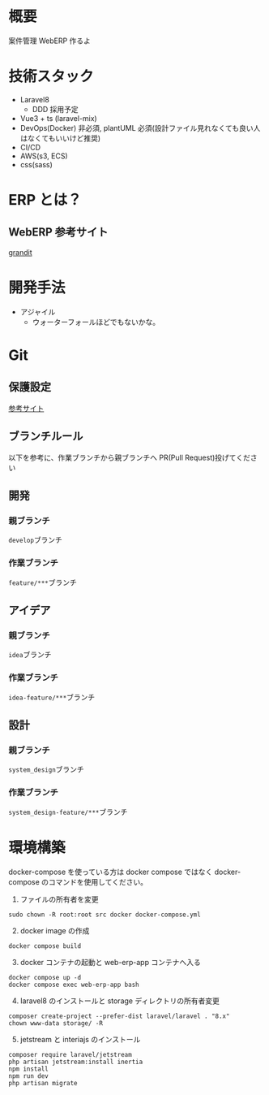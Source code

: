 # 概要

案件管理 WebERP 作るよ

# 技術スタック

- Laravel8
  - DDD 採用予定
- Vue3 + ts (laravel-mix)
- DevOps(Docker) 非必須, plantUML 必須(設計ファイル見れなくても良い人はなくてもいいけど推奨)
- CI/CD
- AWS(s3, ECS)
- css(sass)

# ERP とは？

## WebERP 参考サイト

[grandit](https://www.grandit.jp)

# 開発手法

- アジャイル
  - ウォーターフォールほどでもないかな。

# Git

## 保護設定

[参考サイト](https://qiita.com/da-sugi/items/ba3cd83e64c689795c50)

## ブランチルール

以下を参考に、作業ブランチから親ブランチへ PR(Pull Request)投げてください

## 開発

### 親ブランチ

`develop`ブランチ

### 作業ブランチ

`feature/***`ブランチ

## アイデア

### 親ブランチ

`idea`ブランチ

### 作業ブランチ

`idea-feature/***`ブランチ

## 設計

### 親ブランチ

`system_design`ブランチ

### 作業ブランチ

`system_design-feature/***`ブランチ

# 環境構築

docker-compose を使っている方は docker compose ではなく docker-compose のコマンドを使用してください。

1. ファイルの所有者を変更

```
sudo chown -R root:root src docker docker-compose.yml
```

2. docker image の作成

```
docker compose build
```

3. docker コンテナの起動と web-erp-app コンテナへ入る

```
docker compose up -d
docker compose exec web-erp-app bash
```

4. laravel8 のインストールと storage ディレクトリの所有者変更

```
composer create-project --prefer-dist laravel/laravel . "8.x"
chown www-data storage/ -R
```

5. jetstream と interiajs のインストール

```
composer require laravel/jetstream
php artisan jetstream:install inertia
npm install
npm run dev
php artisan migrate
```
